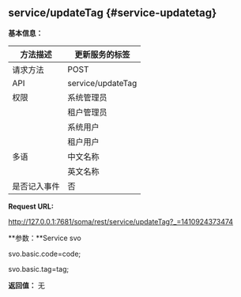 ## service/updateTag {#service-updatetag}

**基本信息：**

| 方法描述 | 更新服务的标签 |
| --- | --- |
| 请求方法 | POST |
| API | service/updateTag |
| 权限 | 系统管理员 | 是 |
|  | 租户管理员 | 是 |
|  | 系统用户 | 否 |
|  | 租户用户 | 否 |
| 多语 | 中文名称 | 更新服务的标签 |
|  | 英文名称 | **Update tag of service** |
| 是否记入事件 | 否 |

**Request URL:**

http://127.0.0.1:7681/soma/rest/service/updateTag?_=1410924373474

**参数：**Service svo

svo.basic.code=code;

svo.basic.tag=tag;

**返回值：** 无